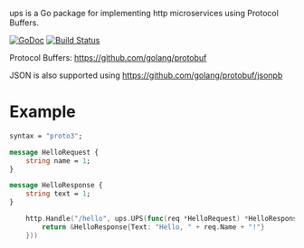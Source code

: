 ups is a Go package for implementing http microservices using Protocol Buffers.

[![GoDoc](https://godoc.org/github.com/qpliu/ups?status.svg)](https://godoc.org/github.com/qpliu/ups)
[![Build Status](https://travis-ci.org/qpliu/ups.svg?branch=master)](https://travis-ci.org/qpliu/ups)

Protocol Buffers: https://github.com/golang/protobuf

JSON is also supported using https://github.com/golang/protobuf/jsonpb

# Example

```protobuf
syntax = "proto3";

message HelloRequest {
    string name = 1;
}

message HelloResponse {
    string text = 1;
}
```

```go
	http.Handle("/hello", ups.UPS(func(req *HelloRequest) *HelloResponse {
		return &HelloResponse{Text: "Hello, " + req.Name + "!"}
	}))
```
